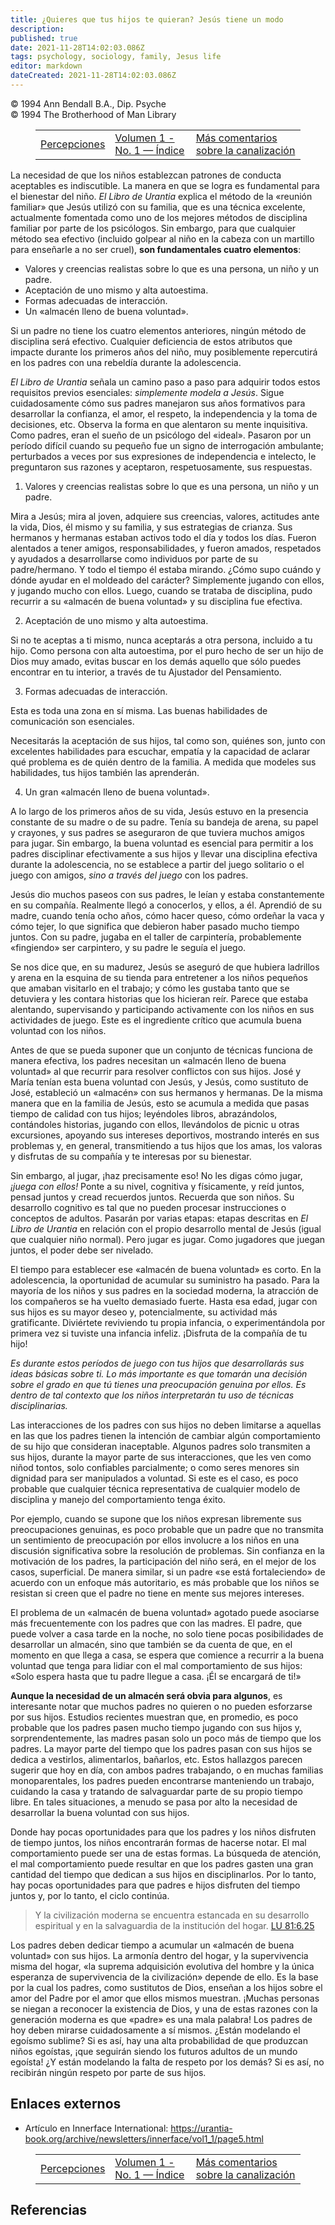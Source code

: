 ```yaml
---
title: ¿Quieres que tus hijos te quieran? Jesús tiene un modo
description: 
published: true
date: 2021-11-28T14:02:03.086Z
tags: psychology, sociology, family, Jesus life
editor: markdown
dateCreated: 2021-11-28T14:02:03.086Z
---
```


<p class="v-card v-sheet theme--light grey lighten-3 px-2">© 1994 Ann Bendall B.A., Dip. Psyche<br>© 1994 The Brotherhood of Man Library</p>
<figure class="table chapter-navigator">
  <table>
    <tbody>
      <tr>
        <td>
        <a href="/es/article/Everett_Sloffer/Insights">
          <span class="mdi mdi-arrow-left-drop-circle"></span><span class="pl-2">Percepciones</span>
        </a>
        </td>
        <td>
        <a href="/es/index/articles_innerface#volumen-1-no-1">
          <span class="mdi mdi-book-open-variant"></span><span class="pl-2">Volumen 1 - No. 1 — Índice</span>
        </a>
        </td>
        <td>
        <a href="/es/article/Meredith_Sprunger/Further_Comments_on_Channeling">
          <span class="pr-2">Más comentarios sobre la canalización</span><span class="mdi mdi-arrow-right-drop-circle"></span>
        </a>
        </td>
      </tr>
    </tbody>
  </table>
</figure>


La necesidad de que los niños establezcan patrones de conducta aceptables es indiscutible. La manera en que se logra es fundamental para el bienestar del niño. *El Libro de Urantia* explica el método de la «reunión familiar» que Jesús utilizó con su familia, que es una técnica excelente, actualmente fomentada como uno de los mejores métodos de disciplina familiar por parte de los psicólogos. Sin embargo, para que cualquier método sea efectivo (incluido golpear al niño en la cabeza con un martillo para enseñarle a no ser cruel), **son fundamentales cuatro elementos**:
* Valores y creencias realistas sobre lo que es una persona, un niño y un padre.
* Aceptación de uno mismo y alta autoestima.
* Formas adecuadas de interacción.
* Un «almacén lleno de buena voluntad».

Si un padre no tiene los cuatro elementos anteriores, ningún método de disciplina será efectivo. Cualquier deficiencia de estos atributos que impacte durante los primeros años del niño, muy posiblemente repercutirá en los padres con una rebeldía durante la adolescencia.

*El Libro de Urantia* señala un camino paso a paso para adquirir todos estos requisitos previos esenciales: *simplemente modela a Jesús*. Sigue cuidadosamente cómo sus padres manejaron sus años formativos para desarrollar la confianza, el amor, el respeto, la independencia y la toma de decisiones, etc. Observa la forma en que alentaron su mente inquisitiva. Como padres, eran el sueño de un psicólogo del «ideal». Pasaron por un período difícil cuando su pequeño fue un signo de interrogación ambulante; perturbados a veces por sus expresiones de independencia e intelecto, le preguntaron sus razones y aceptaron, respetuosamente, sus respuestas.

1. Valores y creencias realistas sobre lo que es una persona, un niño y un padre.

Mira a Jesús; mira al joven, adquiere sus creencias, valores, actitudes ante la vida, Dios, él mismo y su familia, y sus estrategias de crianza. Sus hermanos y hermanas estaban activos todo el día y todos los días. Fueron alentados a tener amigos, responsabilidades, y fueron amados, respetados y ayudados a desarrollarse como individuos por parte de su padre/hermano. Y todo el tiempo él estaba mirando. ¿Cómo supo cuándo y dónde ayudar en el moldeado del carácter? Simplemente jugando con ellos, y jugando mucho con ellos. Luego, cuando se trataba de disciplina, pudo recurrir a su «almacén de buena voluntad» y su disciplina fue efectiva.

2. Aceptación de uno mismo y alta autoestima.

Si no te aceptas a ti mismo, nunca aceptarás a otra persona, incluido a tu hijo. Como persona con alta autoestima, por el puro hecho de ser un hijo de Dios muy amado, evitas buscar en los demás aquello que sólo puedes encontrar en tu interior, a través de tu Ajustador del Pensamiento.

3. Formas adecuadas de interacción.

Esta es toda una zona en sí misma. Las buenas habilidades de comunicación son esenciales.

Necesitarás la aceptación de sus hijos, tal como son, quiénes son, junto con excelentes habilidades para escuchar, empatía y la capacidad de aclarar qué problema es de quién dentro de la familia. A medida que modeles sus habilidades, tus hijos también las aprenderán.

4. Un gran «almacén lleno de buena voluntad».

A lo largo de los primeros años de su vida, Jesús estuvo en la presencia constante de su madre o de su padre. Tenía su bandeja de arena, su papel y crayones, y sus padres se aseguraron de que tuviera muchos amigos para jugar. Sin embargo, la buena voluntad es esencial para permitir a los padres disciplinar efectivamente a sus hijos y llevar una disciplina efectiva durante la adolescencia, no se establece a partir del juego solitario o el juego con amigos, *sino a través del juego* con los padres.

Jesús dio muchos paseos con sus padres, le leían y estaba constantemente en su compañía. Realmente llegó a conocerlos, y ellos, a él. Aprendió de su madre, cuando tenía ocho años, cómo hacer queso, cómo ordeñar la vaca y cómo tejer, lo que significa que debieron haber pasado mucho tiempo juntos. Con su padre, jugaba en el taller de carpintería, probablemente «fingiendo» ser carpintero, y su padre le seguía el juego.

Se nos dice que, en su madurez, Jesús se aseguró de que hubiera ladrillos y arena en la esquina de su tienda para entretener a los niños pequeños que amaban visitarlo en el trabajo; y cómo les gustaba tanto que se detuviera y les contara historias que los hicieran reír. Parece que estaba alentando, supervisando y participando activamente con los niños en sus actividades de juego. Este es el ingrediente crítico que acumula buena voluntad con los niños.

Antes de que se pueda suponer que un conjunto de técnicas funciona de manera efectiva, los padres necesitan un «almacén lleno de buena voluntad» al que recurrir para resolver conflictos con sus hijos. José y María tenían esta buena voluntad con Jesús, y Jesús, como sustituto de José, estableció un «almacén» con sus hermanos y hermanas. De la misma manera que en la familia de Jesús, esto se acumula a medida que pasas tiempo de calidad con tus hijos; leyéndoles libros, abrazándolos, contándoles historias, jugando con ellos, llevándolos de picnic u otras excursiones, apoyando sus intereses deportivos, mostrando interés en sus problemas y, en general, transmitiendo a tus hijos que los amas, los valoras y disfrutas de su compañía y te interesas por su bienestar.

Sin embargo, al jugar, ¡haz precisamente eso! No les digas cómo jugar, *¡juega con ellos!* Ponte a su nivel, cognitiva y físicamente, y reíd juntos, pensad juntos y cread recuerdos juntos. Recuerda que son niños. Su desarrollo cognitivo es tal que no pueden procesar instrucciones o conceptos de adultos. Pasarán por varias etapas: etapas descritas en _El Libro de Urantia_ en relación con el propio desarrollo mental de Jesús (igual que cualquier niño normal). Pero jugar es jugar. Como jugadores que juegan juntos, el poder debe ser nivelado.

El tiempo para establecer ese «almacén de buena voluntad» es corto. En la adolescencia, la oportunidad de acumular su suministro ha pasado. Para la mayoría de los niños y sus padres en la sociedad moderna, la atracción de los compañeros se ha vuelto demasiado fuerte. Hasta esa edad, jugar con sus hijos es su mayor deseo y, potencialmente, su actividad más gratificante. Diviértete reviviendo tu propia infancia, o experimentándola por primera vez si tuviste una infancia infeliz. ¡Disfruta de la compañía de tu hijo!

*Es durante estos períodos de juego con tus hijos que desarrollarás sus ideas básicas sobre ti. Lo más importante es que tomarán una decisión sobre el grado en que tú tienes una preocupación genuina por ellos. Es dentro de tal contexto que los niños interpretarán tu uso de técnicas disciplinarias.*

Las interacciones de los padres con sus hijos no deben limitarse a aquellas en las que los padres tienen la intención de cambiar algún comportamiento de su hijo que consideran inaceptable. Algunos padres solo transmiten a sus hijos, durante la mayor parte de sus interacciones, que les ven como niñod tontos, solo confiables parcialmente; o como seres menores sin dignidad para ser manipulados a voluntad. Si este es el caso, es poco probable que cualquier técnica representativa de cualquier modelo de disciplina y manejo del comportamiento tenga éxito.

Por ejemplo, cuando se supone que los niños expresan libremente sus preocupaciones genuinas, es poco probable que un padre que no transmita un sentimiento de preocupación por ellos involucre a los niños en una discusión significativa sobre la resolución de problemas. Sin confianza en la motivación de los padres, la participación del niño será, en el mejor de los casos, superficial. De manera similar, si un padre «se está fortaleciendo» de acuerdo con un enfoque más autoritario, es más probable que los niños se resistan si creen que el padre no tiene en mente sus mejores intereses.

El problema de un «almacén de buena voluntad» agotado puede asociarse más frecuentemente con los padres que con las madres. El padre, que puede volver a casa tarde en la noche, no solo tiene pocas posibilidades de desarrollar un almacén, sino que también se da cuenta de que, en el momento en que llega a casa, se espera que comience a recurrir a la buena voluntad que tenga para lidiar con el mal comportamiento de sus hijos: «Solo espera hasta que tu padre llegue a casa. ¡Él se encargará de ti!»

**Aunque la necesidad de un almacén será obvia para algunos**, es interesante notar que muchos padres no quieren o no pueden esforzarse por sus hijos. Estudios recientes muestran que, en promedio, es poco probable que los padres pasen mucho tiempo jugando con sus hijos y, sorprendentemente, las madres pasan solo un poco más de tiempo que los padres. La mayor parte del tiempo que los padres pasan con sus hijos se dedica a vestirlos, alimentarlos, bañarlos, etc. Estos hallazgos parecen sugerir que hoy en día, con ambos padres trabajando, o en muchas familias monoparentales, los padres pueden encontrarse manteniendo un trabajo, cuidando la casa y tratando de salvaguardar parte de su propio tiempo libre. En tales situaciones, a menudo se pasa por alto la necesidad de desarrollar la buena voluntad con sus hijos.

Donde hay pocas oportunidades para que los padres y los niños disfruten de tiempo juntos, los niños encontrarán formas de hacerse notar. El mal comportamiento puede ser una de estas formas. La búsqueda de atención, el mal comportamiento puede resultar en que los padres gasten una gran cantidad del tiempo que dedican a sus hijos en disciplinarlos. Por lo tanto, hay pocas oportunidades para que padres e hijos disfruten del tiempo juntos y, por lo tanto, el ciclo continúa.

> Y la civilización moderna se encuentra estancada en su desarrollo espiritual y en la salvaguardia de la institución del hogar. [LU 81:6.25](/es/The_Urantia_Book/81#p6_25)

Los padres deben dedicar tiempo a acumular un «almacén de buena voluntad» con sus hijos. La armonía dentro del hogar, y la supervivencia misma del hogar, «la suprema adquisición evolutiva del hombre y la única esperanza de supervivencia de la civilización» depende de ello. Es la base por la cual los padres, como sustitutos de Dios, enseñan a los hijos sobre el amor del Padre por el amor que ellos mismos muestran. ¡Muchas personas se niegan a reconocer la existencia de Dios, y una de estas razones con la generación moderna es que «padre» es una mala palabra! Los padres de hoy deben mirarse cuidadosamente a sí mismos. ¿Están modelando el egoísmo sublime? Si es así, hay una alta probabilidad de que produzcan niños egoístas, ¡que seguirán siendo los futuros adultos de un mundo egoísta! ¿Y están modelando la falta de respeto por los demás? Si es así, no recibirán ningún respeto por parte de sus hijos.

## Enlaces externos

* Artículo en Innerface International: https://urantia-book.org/archive/newsletters/innerface/vol1_1/page5.html


<figure class="table chapter-navigator">
  <table>
    <tbody>
      <tr>
        <td>
        <a href="/es/article/Everett_Sloffer/Insights">
          <span class="mdi mdi-arrow-left-drop-circle"></span><span class="pl-2">Percepciones</span>
        </a>
        </td>
        <td>
        <a href="/es/index/articles_innerface#volumen-1-no-1">
          <span class="mdi mdi-book-open-variant"></span><span class="pl-2">Volumen 1 - No. 1 — Índice</span>
        </a>
        </td>
        <td>
        <a href="/es/article/Meredith_Sprunger/Further_Comments_on_Channeling">
          <span class="pr-2">Más comentarios sobre la canalización</span><span class="mdi mdi-arrow-right-drop-circle"></span>
        </a>
        </td>
      </tr>
    </tbody>
  </table>
</figure>

## Referencias

[^1]: Clarke-Stewart A., S. Friedmall, and J. Koch. «Child Development: A topical Approach».

[^2]: Lewis, R & S. «The Parenting Puzzle».